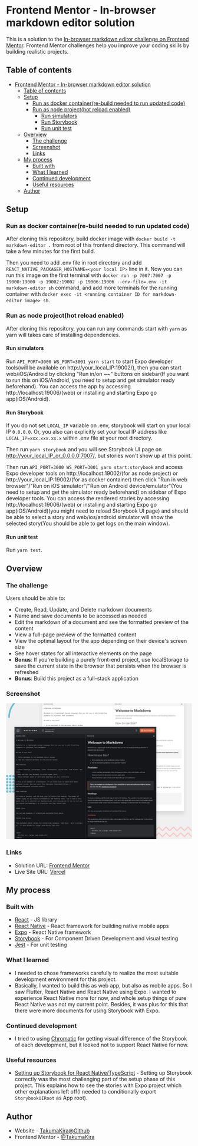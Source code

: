 # Frontend Mentor - In-browser markdown editor solution

This is a solution to the [In-browser markdown editor challenge on Frontend Mentor](https://www.frontendmentor.io/challenges/inbrowser-markdown-editor-r16TrrQX9). Frontend Mentor challenges help you improve your coding skills by building realistic projects.

## Table of contents

- [Frontend Mentor - In-browser markdown editor solution](#frontend-mentor---in-browser-markdown-editor-solution)
  - [Table of contents](#table-of-contents)
  - [Setup](#setup)
    - [Run as docker container(re-build needed to run updated code)](#run-as-docker-containerre-build-needed-to-run-updated-code)
    - [Run as node project(hot reload enabled)](#run-as-node-projecthot-reload-enabled)
      - [Run simulators](#run-simulators)
      - [Run Storybook](#run-storybook)
      - [Run unit test](#run-unit-test)
  - [Overview](#overview)
    - [The challenge](#the-challenge)
    - [Screenshot](#screenshot)
    - [Links](#links)
  - [My process](#my-process)
    - [Built with](#built-with)
    - [What I learned](#what-i-learned)
    - [Continued development](#continued-development)
    - [Useful resources](#useful-resources)
  - [Author](#author)

## Setup

### Run as docker container(re-build needed to run updated code)

After cloning this repository, build docker image with ``docker build -t markdown-editor .`` from root of this frontend directory. This command will take a few minutes for the first build.

Then you need to add .env file in root directory and add ``REACT_NATIVE_PACKAGER_HOSTNAME=<your local IP>`` line in it. Now you can run this image on the first terminal with ``docker run -p 7007:7007 -p 19000:19000 -p 19002:19002 -p 19006:19006 --env-file=.env -it markdown-editor sh`` command, and add more terminals for the running container with ``docker exec -it <running container ID for markdown-editor image> sh``.

### Run as node project(hot reload enabled)

After cloning this repository, you can run any commands start with ``yarn`` as yarn will takes care of installing dependencies.

#### Run simulators

Run ``API_PORT=3000 WS_PORT=3001 yarn start`` to start Expo developer tools(will be available on http://your_local_IP:19002/), then you can start web/iOS/Android by clicking "Run in/on ~~" buttons on sidebar(If you want to run this on iOS/Android, you need to setup and get simulator ready beforehand).
You can access the app by accessing http://localhost:19006/(web) or installing and starting Expo go app(iOS/Android).

#### Run Storybook

If you do not set ``LOCAL_IP`` variable on .env, storybook will start on your local IP ``0.0.0.0``. Or, you also can explicitly set your local IP address like ``LOCAL_IP=xxx.xxx.xx.x`` within .env file at your root directory.

Then run ``yarn storybook`` and you will see Storybook UI page on http://your_local_IP_or_0.0.0.0:7007/, but stories won't show up at this point.

Then run ``API_PORT=3000 WS_PORT=3001 yarn start:storybook`` and access Expo developer tools on http://localhost:19002/(for as node project) or http://your_local_IP:19002/(for as docker container) then click "Run in web browser"/"Run on iOS simulator"/"Run on Android device/emulator"(You need to setup and get the simulator ready beforehand) on sidebar of Expo developer tools. You can access the rendered stories by accessing http://localhost:19006/(web) or installing and starting Expo go app(iOS/Android)(you might need to reload Storybook UI page) and should be able to select a story and web/ios/android simulator will show the selected story(You should be able to get logs on the main window).

#### Run unit test

Run ``yarn test``.

## Overview

### The challenge

Users should be able to:

- Create, Read, Update, and Delete markdown documents
- Name and save documents to be accessed as needed
- Edit the markdown of a document and see the formatted preview of the content
- View a full-page preview of the formatted content
- View the optimal layout for the app depending on their device's screen size
- See hover states for all interactive elements on the page
- **Bonus**: If you're building a purely front-end project, use localStorage to save the current state in the browser that persists when the browser is refreshed
- **Bonus**: Build this project as a full-stack application

### Screenshot

![](./preview.jpg)
<!-- ![](./screenshot.jpg) TODO: Switch from preview.jpg above to this line when I got my own screenshot.jpg -->

### Links

- Solution URL: [Frontend Mentor](https://www.frontendmentor.io/challenges/inbrowser-markdown-editor-r16TrrQX9/hub/inbrowser-markdown-editor-HkEJ07cE9)
- Live Site URL: [Vercel](https://markdown-editor-git-master-takumakira.vercel.app/)

## My process

### Built with

- [React](https://reactjs.org/) - JS library
- [React Native](https://reactnative.dev/) - React framework for building native mobile apps
- [Expo](https://docs.expo.dev/) - React Native framework
- [Storybook](https://storybook.js.org/) - For Component Driven Development and visual testing
- [Jest](https://jestjs.io/) - For unit testing

### What I learned

- I needed to chose frameworks carefully to realize the most suitable development environment for this project.
- Basically, I wanted to build this as web app, but also as mobile apps. So I saw Flutter, React Native and React Native using Expo. I wanted to experience React Native more for now, and whole setup things of pure React Native was not my current point. Besides, it was plus for this that there were more documents for using Storybook with Expo.

### Continued development

- I tried to using [Chromatic](https://www.chromatic.com/) for getting visual difference of the Storybook of each development, but it looked not to support React Native for now.

### Useful resources

- [Setting up Storybook for React Native/TypeScript](https://dev.to/risafj/setting-up-storybook-for-react-native-typescript-server-loader-ios-android-3b0i) - Setting up Storybook correctly was the most challenging part of the setup phase of this project. This explains how to see the stories with Expo project which other explanations left off(I needed to conditionally export ``StorybookUIRoot`` as App root).

## Author

- Website - [TakumaKira@Github](https://github.com/TakumaKira)
- Frontend Mentor - [@TakumaKira](https://www.frontendmentor.io/profile/TakumaKira)
